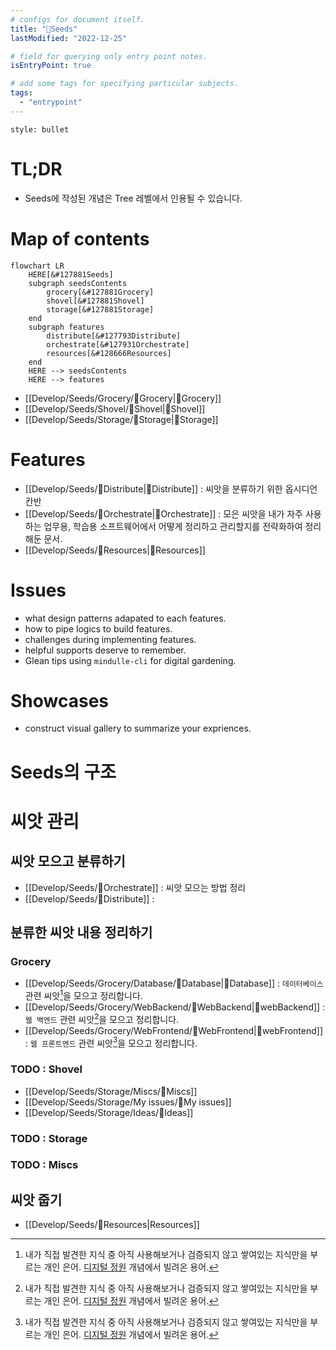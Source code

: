 ```yaml
---
# configs for document itself.
title: "🎉Seeds"
lastModified: "2022-12-25"

# field for querying only entry point notes.
isEntryPoint: true

# add some tags for specifying particular subjects.
tags:
  - "entrypoint"
---
```

```toc
style: bullet
```

# TL;DR
- Seeds에 작성된 개념은 Tree 레벨에서 인용될 수 있습니다.

# Map of contents
```mermaid
flowchart LR
	HERE[&#127881Seeds]
	subgraph seedsContents
		grocery[&#127881Grocery]
		shovel[&#127881Shovel]
		storage[&#127881Storage]
	end
	subgraph features
		distribute[&#127793Distribute]
		orchestrate[&#127931Orchestrate]
		resources[&#128666Resources]
	end
	HERE --> seedsContents
	HERE --> features
```
- [[Develop/Seeds/Grocery/🎉Grocery|🎉Grocery]]
- [[Develop/Seeds/Shovel/🎉Shovel|🎉Shovel]]
- [[Develop/Seeds/Storage/🎉Storage|🎉Storage]]

# Features
- [[Develop/Seeds/🌱Distribute|🌱Distribute]] : 씨앗을 분류하기 위한 옵시디언 칸반
- [[Develop/Seeds/🎻Orchestrate|🎻Orchestrate]] : 모은 씨앗을 내가 자주 사용하는 업무용, 학습용 소프트웨어에서 어떻게 정리하고 관리할지를 전략화하여 정리해둔 문서.
- [[Develop/Seeds/🚚Resources|🚚Resources]]

# Issues
- what design patterns adapated to each features.
- how to pipe logics to build features.
- challenges during implementing features.
- helpful supports deserve to remember.
- Glean tips using `mindulle-cli` for digital gardening.

# Showcases
- construct visual gallery to summarize your expriences.


# Seeds의 구조


# 씨앗 관리
## 씨앗 모으고 분류하기
- [[Develop/Seeds/🎻Orchestrate]] : 씨앗 모으는 방법 정리
- [[Develop/Seeds/🌱Distribute]] : 

## 분류한 씨앗 내용 정리하기
### Grocery
- [[Develop/Seeds/Grocery/Database/🎉Database|🎉Database]] : `데이터베이스` 관련 씨앗[^씨앗]을 모으고 정리합니다.
- [[Develop/Seeds/Grocery/WebBackend/🎉WebBackend|🎉webBackend]] : `웹 백엔드` 관련 씨앗[^씨앗]을 모으고 정리합니다.
- [[Develop/Seeds/Grocery/WebFrontend/🎉WebFrontend|🎉webFrontend]] : `웹 프론트엔드` 관련 씨앗[^씨앗]을 모으고 정리합니다.

### TODO : Shovel
-  [[Develop/Seeds/Storage/Miscs/🎉Miscs]]
-  [[Develop/Seeds/Storage/My issues/🎉My issues]]
-  [[Develop/Seeds/Storage/Ideas/🎉Ideas]]

### TODO : Storage
### TODO : Miscs

## 씨앗 줍기
- [[Develop/Seeds/🚚Resources|Resources]]

[^씨앗]: 내가 직접 발견한 지식 중 아직 사용해보거나 검증되지 않고 쌓여있는 지식만을 부르는 개인 은어. [디지털 정원](https://maggieappleton.com/garden-history) 개념에서 빌려온 용어.